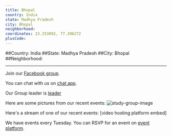 ```yaml
---
title: Bhopal
country: India
state: Madhya Pradesh
city: Bhopal
neighborhood: 
coordinates: 23.253092, 77.396272
plusCode:
---
```


##Country: India
##State: Madhya Pradesh
##City: Bhopal
##Neighborhood: 
*****
Join our [Facebook group](https://www.facebook.com/groups/free.code.camp.bhopal).

You can chat with us on [chat app]().

Our Group leader is [leader]()

Here are some pictures from our recent events:
![study-group-image]()

Here's a stream of one of our recent events:
[video hosting platform embed]

We have events every Tuesday. You can RSVP for an event on [event platform]().
